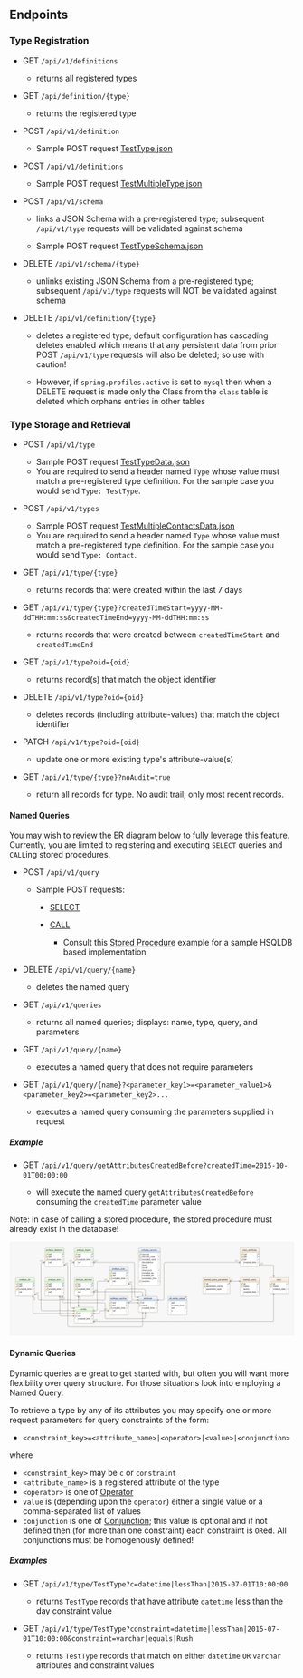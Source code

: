 ## Endpoints

### Type Registration

* GET `/api/v1/definitions`

  * returns all registered types

* GET `/api/definition/{type}`

  * returns the registered type

* POST `/api/v1/definition`

  * Sample POST request [TestType.json](https://github.com/fastnsilver/grivet/blob/master/core/test-resources/src/main/resources/TestType.json)

* POST `/api/v1/definitions`

  * Sample POST request [TestMultipleType.json](https://github.com/fastnsilver/grivet/blob/master/core/test-resources/src/main/resources/TestMultipleType.json)

* POST `/api/v1/schema`

  * links a JSON Schema with a pre-registered type; subsequent `/api/v1/type` requests will be validated against schema

  * Sample POST request [TestTypeSchema.json](https://github.com/fastnsilver/grivet/blob/master/core/test-resources/src/main/resources/TestTypeSchema.json)

* DELETE `/api/v1/schema/{type}`

  * unlinks existing JSON Schema from a pre-registered type; subsequent `/api/v1/type` requests will NOT be validated against schema

* DELETE `/api/v1/definition/{type}`

  * deletes a registered type; default configuration has cascading deletes enabled which means that any persistent data from prior POST `/api/v1/type` requests will also be deleted; so use with caution!

  * However, if `spring.profiles.active` is set to `mysql` then when a DELETE request is made only the Class from the `class` table is deleted which orphans entries in other tables


### Type Storage and Retrieval

* POST `/api/v1/type`

  * Sample POST request [TestTypeData.json](https://github.com/fastnsilver/grivet/blob/master/core/test-resources/src/main/resources/TestTypeData.json)
  * You are required to send a header named `Type` whose value must match a pre-registered type definition. For the sample case you would send `Type: TestType`.

* POST `/api/v1/types`

  * Sample POST request [TestMultipleContactsData.json](https://github.com/fastnsilver/grivet/blob/master/core/test-resources/src/main/resources/TestMultipleContactsData.json)
  * You are required to send a header named `Type` whose value must match a pre-registered type definition. For the sample case you would send `Type: Contact`.

* GET `/api/v1/type/{type}`

  * returns records that were created within the last 7 days

* GET `/api/v1/type/{type}?createdTimeStart=yyyy-MM-ddTHH:mm:ss&createdTimeEnd=yyyy-MM-ddTHH:mm:ss`

  * returns records that were created between `createdTimeStart` and `createdTimeEnd`

* GET `/api/v1/type?oid={oid}`

  * returns record(s) that match the object identifier

* DELETE `/api/v1/type?oid={oid}`

  * deletes records (including attribute-values) that match the object identifier

* PATCH `/api/v1/type?oid={oid}`

  * update one or more existing type's attribute-value(s)

* GET `/api/v1/type/{type}?noAudit=true`

  * return all records for type. No audit trail, only most recent records.

#### Named Queries

You may wish to review the ER diagram below to fully leverage this feature.  Currently, you are limited to registering and executing `SELECT` queries and `CALL`ing stored procedures.  

* POST `/api/v1/query`

  * Sample POST requests:

    * [SELECT](https://github.com/fastnsilver/grivet/blob/master/core/test-resources/src/main/resources/TestSelectQuery.json)
    * [CALL](https://github.com/fastnsilver/grivet/blob/master/core/test-resources/src/main/resources/TestSprocQuery.json)

      * Consult this [Stored Procedure](https://github.com/fastnsilver/grivet/blob/master/core/test-resources/src/main/resources/db/hsqldb/V1_1__add_test_sproc.sql) example for a sample HSQLDB based implementation

* DELETE `/api/v1/query/{name}`

  * deletes the named query

* GET `/api/v1/queries`

  * returns all named queries; displays: name, type, query, and parameters

* GET `/api/v1/query/{name}`

  * executes a named query that does not require parameters

* GET `/api/v1/query/{name}?<parameter_key1>=<parameter_value1>&<parameter_key2>=<parameter_key2>...`

  * executes a named query consuming the parameters supplied in request

##### Example

* GET `/api/v1/query/getAttributesCreatedBefore?createdTime=2015-10-01T00:00:00`

  * will execute the named query `getAttributesCreatedBefore` consuming the `createdTime` parameter value

Note: in case of calling a stored procedure, the stored procedure must already exist in the database!

![this ER diagram](images/er-diagram.png "ER Diagram")


#### Dynamic Queries

Dynamic queries are great to get started with, but often you will want more flexibility over query structure.  For those situations look into employing a Named Query.

To retrieve a type by any of its attributes you may specify one or more request parameters for query constraints of the form:

* `<constraint_key>=<attribute_name>|<operator>|<value>|<conjunction>`

where

* `<constraint_key>` may be `c` or `constraint`
* `<attribute_name>` is a registered attribute of the type
* `<operator>` is one of [Operator](https://github.com/fastnsilver/grivet/blob/master/core/services/src/main/java/com/fns/grivet/query/Operator.java)
* `value` is (depending upon the `operator`) either a single value or a comma-separated list of values
* `conjunction` is one of [Conjunction](https://github.com/fastnsilver/grivet/blob/master/core/services/src/main/java/com/fns/grivet/query/Conjunction.java); this value is optional and if not defined then (for more than one constraint) each constraint is `OR`ed. All conjunctions must be homogenously defined!

##### Examples

* GET `/api/v1/type/TestType?c=datetime|lessThan|2015-07-01T10:00:00`

  * returns `TestType` records that have attribute `datetime` less than the day constraint value

* GET `/api/v1/type/TestType?constraint=datetime|lessThan|2015-07-01T10:00:00&constraint=varchar|equals|Rush`

  * returns `TestType` records that match on either `datetime` `OR` `varchar` attributes and constraint values
